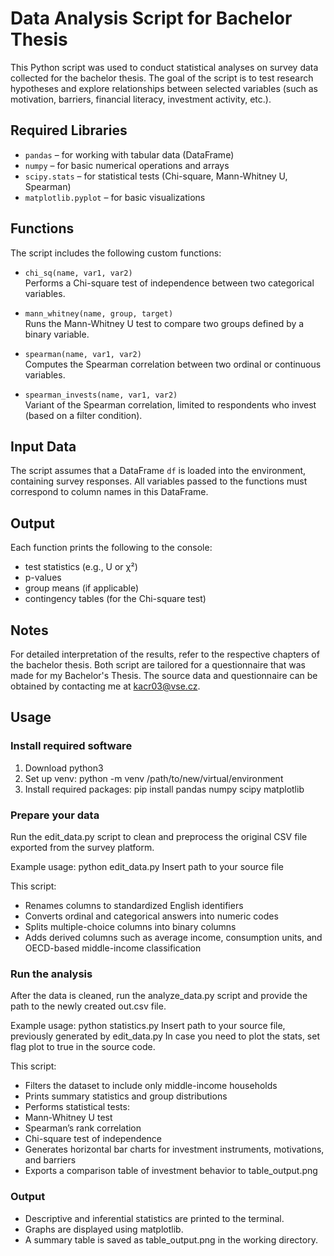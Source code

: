 # Data Analysis Script for Bachelor Thesis

This Python script was used to conduct statistical analyses on survey data collected for the bachelor thesis. The goal of the script is to test research hypotheses and explore relationships between selected variables (such as motivation, barriers, financial literacy, investment activity, etc.).

## Required Libraries

- `pandas` – for working with tabular data (DataFrame)
- `numpy` – for basic numerical operations and arrays
- `scipy.stats` – for statistical tests (Chi-square, Mann-Whitney U, Spearman)
- `matplotlib.pyplot` – for basic visualizations

## Functions

The script includes the following custom functions:

- `chi_sq(name, var1, var2)`  
  Performs a Chi-square test of independence between two categorical variables.

- `mann_whitney(name, group, target)`  
  Runs the Mann-Whitney U test to compare two groups defined by a binary variable.

- `spearman(name, var1, var2)`  
  Computes the Spearman correlation between two ordinal or continuous variables.

- `spearman_invests(name, var1, var2)`  
  Variant of the Spearman correlation, limited to respondents who invest (based on a filter condition).

## Input Data

The script assumes that a DataFrame `df` is loaded into the environment, containing survey responses. All variables passed to the functions must correspond to column names in this DataFrame.

## Output

Each function prints the following to the console:

- test statistics (e.g., U or χ²)
- p-values
- group means (if applicable)
- contingency tables (for the Chi-square test)

## Notes

For detailed interpretation of the results, refer to the respective chapters of the bachelor thesis.
Both script are tailored for a questionnaire that was made for my Bachelor's Thesis. The source data and questionnaire can be obtained by contacting me at kacr03@vse.cz.

## Usage

### Install required software
1. Download python3
2. Set up venv: python -m venv /path/to/new/virtual/environment
3. Install required packages: pip install pandas numpy scipy matplotlib

### Prepare your data
Run the edit_data.py script to clean and preprocess the original CSV file exported from the survey platform.

Example usage: python edit_data.py
Insert path to your source file

This script:
- Renames columns to standardized English identifiers
- Converts ordinal and categorical answers into numeric codes
- Splits multiple-choice columns into binary columns
- Adds derived columns such as average income, consumption units, and OECD-based middle-income classification

### Run the analysis
After the data is cleaned, run the analyze_data.py script and provide the path to the newly created out.csv file.

Example usage: python statistics.py
Insert path to your source file, previously generated by edit_data.py
In case you need to plot the stats, set flag plot to true in the source code.

This script:
- Filters the dataset to include only middle-income households
- Prints summary statistics and group distributions
- Performs statistical tests:
- Mann-Whitney U test
- Spearman’s rank correlation
- Chi-square test of independence
- Generates horizontal bar charts for investment instruments, motivations, and barriers
- Exports a comparison table of investment behavior to table_output.png

### Output
- Descriptive and inferential statistics are printed to the terminal.
- Graphs are displayed using matplotlib.
- A summary table is saved as table_output.png in the working directory.